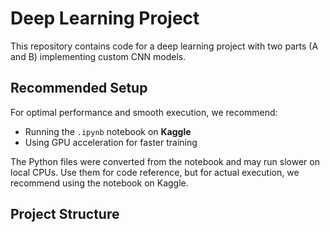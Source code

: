 # Deep Learning Project

This repository contains code for a deep learning project with two parts (A and B) implementing custom CNN models.

## Recommended Setup

For optimal performance and smooth execution, we recommend:
- Running the `.ipynb` notebook on **Kaggle**
- Using GPU acceleration for faster training

The Python files were converted from the notebook and may run slower on local CPUs. Use them for code reference, but for actual execution, we recommend using the notebook on Kaggle.

## Project Structure
